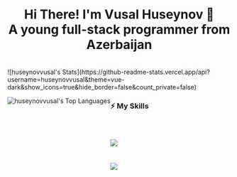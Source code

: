 <h1 align="center">Hi There! I'm Vusal Huseynov 🚀<br/>A young full-stack programmer from Azerbaijan</h1>

<br/>

<div style="display:flex; flex-wrap:wrap;">
![huseynovvusal's Stats](https://github-readme-stats.vercel.app/api?username=huseynovvusal&theme=vue-dark&show_icons=true&hide_border=false&count_private=false)

![huseynovvusal's Top Languages](https://github-readme-stats.vercel.app/api/top-langs/?username=huseynovvusal&theme=vue-dark&show_icons=true&hide_border=false&layout=compact)  
<div/>

<h3>⚡ My Skills<h3/>

<br/>

<p>
  <img src="https://skillicons.dev/icons?i=html,css,sass,bootstrap,tailwind,threejs,js,ts,cs,python,git,github,unity,vercel,nextjs,react,vite,firebase,nodejs,express,mongodb,figma,nginx" />
<p/>

<br/>

<a href="https://visitcount.itsvg.in">
  <img src="https://visitcount.itsvg.in/api?id=huseynovvusal&label=Profile%20Views&color=12&icon=5&pretty=true" />
</a>
